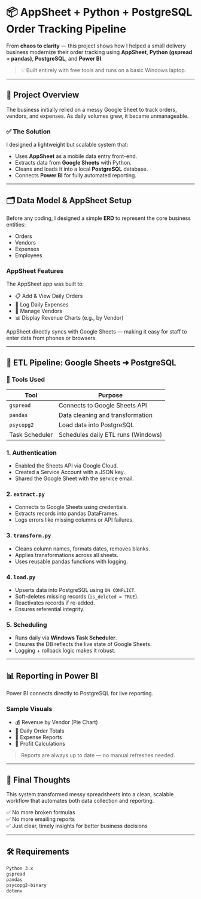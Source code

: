 # 📦 AppSheet + Python + PostgreSQL Order Tracking Pipeline

From **chaos to clarity** — this project shows how I helped a small delivery business modernize their order tracking using **AppSheet**, **Python (gspread + pandas)**, **PostgreSQL**, and **Power BI**.

> 💡 Built entirely with free tools and runs on a basic Windows laptop.

---

## 📘 Project Overview

The business initially relied on a messy Google Sheet to track orders, vendors, and expenses. As daily volumes grew, it became unmanageable.

### ✅ The Solution
I designed a lightweight but scalable system that:
- Uses **AppSheet** as a mobile data entry front-end.
- Extracts data from **Google Sheets** with Python.
- Cleans and loads it into a local **PostgreSQL** database.
- Connects **Power BI** for fully automated reporting.

---

## 🗂️ Data Model & AppSheet Setup

Before any coding, I designed a simple **ERD** to represent the core business entities:
- Orders
- Vendors
- Expenses
- Employees

### AppSheet Features
The AppSheet app was built to:
- 📋 Add & View Daily Orders
- 💸 Log Daily Expenses
- 🧾 Manage Vendors
- 📊 Display Revenue Charts (e.g., by Vendor)

AppSheet directly syncs with Google Sheets — making it easy for staff to enter data from phones or browsers.

---

## 🔄 ETL Pipeline: Google Sheets ➜ PostgreSQL

### 🔧 Tools Used
| Tool         | Purpose                                  |
|--------------|-------------------------------------------|
| `gspread`    | Connects to Google Sheets API            |
| `pandas`     | Data cleaning and transformation         |
| `psycopg2`   | Load data into PostgreSQL                |
| Task Scheduler | Schedules daily ETL runs (Windows)     |

### 1. Authentication
- Enabled the Sheets API via Google Cloud.
- Created a Service Account with a JSON key.
- Shared the Google Sheet with the service email.

### 2. `extract.py`
- Connects to Google Sheets using credentials.
- Extracts records into pandas DataFrames.
- Logs errors like missing columns or API failures.

### 3. `transform.py`
- Cleans column names, formats dates, removes blanks.
- Applies transformations across all sheets.
- Uses reusable pandas functions with logging.

### 4. `load.py`
- Upserts data into PostgreSQL using `ON CONFLICT`.
- Soft-deletes missing records (`is_deleted = TRUE`).
- Reactivates records if re-added.
- Ensures referential integrity.

### 5. Scheduling
- Runs daily via **Windows Task Scheduler**.
- Ensures the DB reflects the live state of Google Sheets.
- Logging + rollback logic makes it robust.

---

## 📊 Reporting in Power BI

Power BI connects directly to PostgreSQL for live reporting.

### Sample Visuals
- 💰 Revenue by Vendor (Pie Chart)
- 🧾 Daily Order Totals
- 💼 Expense Reports
- 🧮 Profit Calculations

> Reports are always up to date — no manual refreshes needed.

---

## 🏁 Final Thoughts

This system transformed messy spreadsheets into a clean, scalable workflow that automates both data collection and reporting.

✅ No more broken formulas  
✅ No more emailing reports  
✅ Just clear, timely insights for better business decisions

---
## 🛠 Requirements

```bash
Python 3.x
gspread
pandas
psycopg2-binary
dotenv
